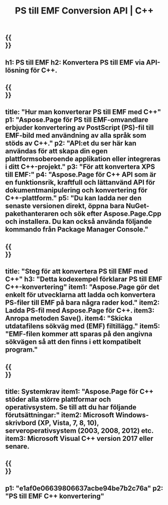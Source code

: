 ﻿---
translation: true
template: /_templates/_conversion-child-cpp.md
title: PS till EMF Conversion API | C++
url: /cpp/conversion/ps-to-emf/
description: PS till EMF-konvertering tillhandahålls av Aspose.Page för C++ API-lösning. Fungerar i C++ Runtime Environment för Windows 32 bitar, Windows 64 bitar och Linux 64 bitar.
informat: PS
outformat: EMF
otherformats: XPS EPS
---

{{<section banner>}}
---
h1: PS till EMF
h2: Konvertera PS till EMF via API-lösning för C++.
---

{{<section overview>}}
---
title: "Hur man konverterar PS till EMF med C++"
p1: "Aspose.Page för PS till EMF-omvandlare erbjuder konvertering av PostScript (PS)-fil till EMF-bild med användning av alla språk som stöds av C++."
p2: "API:et du ser här kan användas för att skapa din egen plattformsoberoende applikation eller integreras i ditt C++-projekt."
p3: "För att konvertera XPS till EMF:"
p4: "Aspose.Page för C++ API som är en funktionsrik, kraftfull och lättanvänd API för dokumentmanipulering och konvertering för C++-plattform."
p5: "Du kan ladda ner den senaste versionen direkt, öppna bara NuGet-pakethanteraren och sök efter Aspose.Page.Cpp och installera. Du kan också använda följande kommando från Package Manager Console."
---

{{<section feature1>}}
---
title: "Steg för att konvertera PS till EMF med C++"
h3: "Detta kodexempel förklarar PS till EMF C++-konvertering"
item1: "Aspose.Page gör det enkelt för utvecklarna att ladda och konvertera PS-filer till EMF på bara några rader kod."
item2: Ladda PS-fil med Aspose.Page för C++.
item3: Anropa metoden Save().
item4: "Skicka utdatafilens sökväg med (EMF) filtillägg."
item5: "EMF-filen kommer att sparas på den angivna sökvägen så att den finns i ett kompatibelt program."
---

{{<section feature2>}}
---
title: Systemkrav
item1: "Aspose.Page för C++ stöder alla större plattformar och operativsystem. Se till att du har följande förutsättningar:"
item2: Microsoft Windows-skrivbord (XP, Vista, 7, 8, 10), serveroperativsystem (2003, 2008, 2012) etc.
item3: Microsoft Visual C++ version 2017 eller senare.
---

{{<section gist>}}
---
p1: "e1af0e06639806637acbe94be7b2c76a"
p2: "PS till EMF C++ konvertering"
---
